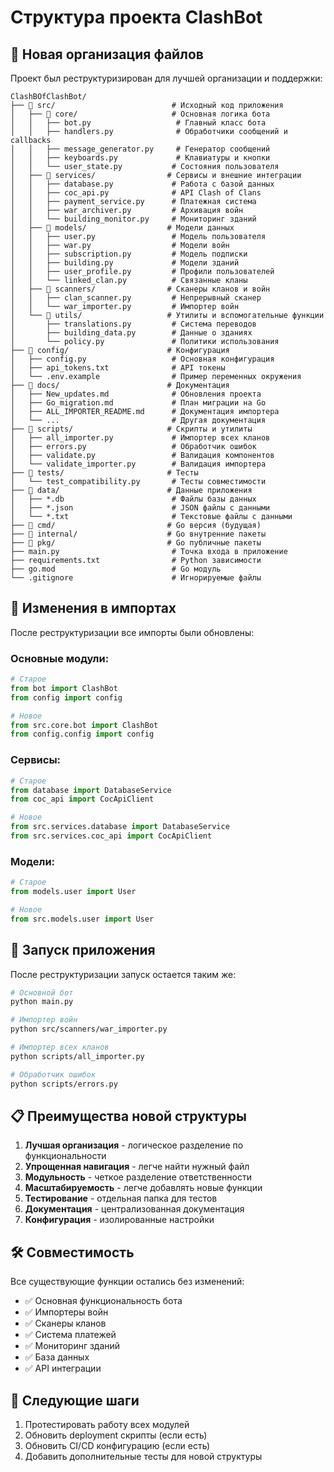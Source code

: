 # Структура проекта ClashBot

## 📁 Новая организация файлов

Проект был реструктуризирован для лучшей организации и поддержки:

```
ClashBOfClashBot/
├── 📁 src/                          # Исходный код приложения
│   ├── 📁 core/                     # Основная логика бота
│   │   ├── bot.py                   # Главный класс бота
│   │   ├── handlers.py              # Обработчики сообщений и callbacks
│   │   ├── message_generator.py     # Генератор сообщений
│   │   ├── keyboards.py             # Клавиатуры и кнопки
│   │   └── user_state.py           # Состояния пользователя
│   ├── 📁 services/                # Сервисы и внешние интеграции
│   │   ├── database.py             # Работа с базой данных
│   │   ├── coc_api.py              # API Clash of Clans
│   │   ├── payment_service.py      # Платежная система
│   │   ├── war_archiver.py         # Архивация войн
│   │   └── building_monitor.py     # Мониторинг зданий
│   ├── 📁 models/                  # Модели данных
│   │   ├── user.py                 # Модель пользователя
│   │   ├── war.py                  # Модели войн
│   │   ├── subscription.py         # Модель подписки
│   │   ├── building.py             # Модели зданий
│   │   ├── user_profile.py         # Профили пользователей
│   │   └── linked_clan.py          # Связанные кланы
│   ├── 📁 scanners/                # Сканеры кланов и войн
│   │   ├── clan_scanner.py         # Непрерывный сканер
│   │   └── war_importer.py         # Импортер войн
│   └── 📁 utils/                   # Утилиты и вспомогательные функции
│       ├── translations.py         # Система переводов
│       ├── building_data.py        # Данные о зданиях
│       └── policy.py               # Политики использования
├── 📁 config/                      # Конфигурация
│   ├── config.py                   # Основная конфигурация
│   ├── api_tokens.txt              # API токены
│   └── .env.example                # Пример переменных окружения
├── 📁 docs/                        # Документация
│   ├── New_updates.md              # Обновления проекта
│   ├── Go_migration.md             # План миграции на Go
│   ├── ALL_IMPORTER_README.md      # Документация импортера
│   └── ...                         # Другая документация
├── 📁 scripts/                     # Скрипты и утилиты
│   ├── all_importer.py             # Импортер всех кланов
│   ├── errors.py                   # Обработчик ошибок
│   ├── validate.py                 # Валидация компонентов
│   └── validate_importer.py        # Валидация импортера
├── 📁 tests/                       # Тесты
│   └── test_compatibility.py       # Тесты совместимости
├── 📁 data/                        # Данные приложения
│   ├── *.db                        # Файлы базы данных
│   ├── *.json                      # JSON файлы с данными
│   └── *.txt                       # Текстовые файлы с данными
├── 📁 cmd/                         # Go версия (будущая)
├── 📁 internal/                    # Go внутренние пакеты
├── 📁 pkg/                         # Go публичные пакеты
├── main.py                         # Точка входа в приложение
├── requirements.txt                # Python зависимости
├── go.mod                          # Go модуль
└── .gitignore                      # Игнорируемые файлы
```

## 🔄 Изменения в импортах

После реструктуризации все импорты были обновлены:

### Основные модули:
```python
# Старое
from bot import ClashBot
from config import config

# Новое
from src.core.bot import ClashBot
from config.config import config
```

### Сервисы:
```python
# Старое
from database import DatabaseService
from coc_api import CocApiClient

# Новое
from src.services.database import DatabaseService
from src.services.coc_api import CocApiClient
```

### Модели:
```python
# Старое
from models.user import User

# Новое
from src.models.user import User
```

## 🚀 Запуск приложения

После реструктуризации запуск остается таким же:

```bash
# Основной бот
python main.py

# Импортер войн
python src/scanners/war_importer.py

# Импортер всех кланов
python scripts/all_importer.py

# Обработчик ошибок
python scripts/errors.py
```

## 📋 Преимущества новой структуры

1. **Лучшая организация** - логическое разделение по функциональности
2. **Упрощенная навигация** - легче найти нужный файл
3. **Модульность** - четкое разделение ответственности
4. **Масштабируемость** - легче добавлять новые функции
5. **Тестирование** - отдельная папка для тестов
6. **Документация** - централизованная документация
7. **Конфигурация** - изолированные настройки

## 🛠️ Совместимость

Все существующие функции остались без изменений:
- ✅ Основная функциональность бота
- ✅ Импортеры войн
- ✅ Сканеры кланов
- ✅ Система платежей
- ✅ Мониторинг зданий
- ✅ База данных
- ✅ API интеграции

## 📝 Следующие шаги

1. Протестировать работу всех модулей
2. Обновить deployment скрипты (если есть)
3. Обновить CI/CD конфигурацию (если есть)
4. Добавить дополнительные тесты для новой структуры